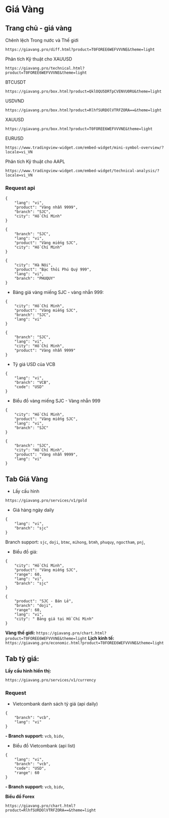 #  Giá Vàng


## Trang chủ - giá vàng

Chênh lệch Trong nước và Thế giới
```
https://giavang.pro/diff.html?product=T0FOREE6WEFVVVNE&theme=light
```

Phân tích Kỹ thuật cho XAUUSD
```
https://giavang.pro/technical.html?product=T0FOREE6WEFVVVNE&theme=light
```

BTCUSDT
```
https://giavang.pro/box.html?product=QklOQU5DRTpCVENVU0RU&theme=light
```

USDVND
```
https://giavang.pro/box.html?product=RlhfSURDOlVTRFZORA==&theme=light
```

XAUUSD
```
https://giavang.pro/box.html?product=T0FOREE6WEFVVVNE&theme=light
```

EURUSD
```
https://www.tradingview-widget.com/embed-widget/mini-symbol-overview/?locale=vi_VN
```

Phân tích Kỹ thuật cho AAPL
```
https://www.tradingview-widget.com/embed-widget/technical-analysis/?locale=vi_VN
```


### Request api
```
{
    "lang": "vi",
    "product": "Vàng nhẫn 9999",
    "branch": "SJC",
    "city": "Hồ Chí Minh"
}
```

```
{
    "branch": "SJC",
    "lang": "vi",
    "product": "Vàng miếng SJC",
    "city": "Hồ Chí Minh"
}
```

```
{
    "city": "Hà Nội",
    "product": "Bạc thỏi Phú Quý 999",
    "lang": "vi",
    "branch": "PHUQUY"
}
```

- Bảng giá vàng miếng SJC - vàng nhẫn 999:
```
{
    "city": "Hồ Chí Minh",
    "product": "Vàng miếng SJC",
    "branch": "SJC",
    "lang": "vi"
}
```
```
{
    "branch": "SJC",
    "lang": "vi",
    "city": "Hồ Chí Minh",
    "product": "Vàng nhẫn 9999"
}
```

- Tỷ giá USD của VCB
```
{
    "lang": "vi",
    "branch": "VCB",
    "code": "USD"
}
```

- Biểu đồ vàng miếng SJC - Vàng nhẫn 999
```
{
    "city": "Hồ Chí Minh",
    "product": "Vàng miếng SJC",
    "lang": "vi",
    "branch": "SJC"
}
```
```
{
    "branch": "SJC",
    "city": "Hồ Chí Minh",
    "product": "Vàng nhẫn 9999",
    "lang": "vi"
}
```


## Tab Giá Vàng

- Lấy cấu hình
```
https://giavang.pro/services/v1/gold
```

- Giá hàng ngày daily
```
{
    "lang": "vi",
    "branch": "sjc"
}
```
Branch support: `sjc`, `doji`, `btmc`, `mihong`, `btmh`, `phuquy`, `ngoctham`, `pnj`,

- Biểu đồ giá:
```
{
    "city": "Hồ Chí Minh",
    "product": "Vàng miếng SJC",
    "range": 60,
    "lang": "vi",
    "branch": "sjc"
}
```
```
{
    "product": "SJC - Bán Lẻ",
    "branch": "doji",
    "range": 60,
    "lang": "vi",
    "city": " Bảng giá tại Hồ Chí Minh"
}
```


**Vàng thế giới:** `https://giavang.pro/chart.html?product=T0FOREE6WEFVVVNE&theme=light`
**Lịch kinh tế:** `https://giavang.pro/economic.html?product=T0FOREE6WEFVVVNE&theme=light`

## Tab tỷ giá:  

**Lấy cấu hình hiển thị:**
```
https://giavang.pro/services/v1/currency
```
### Request
- Vietcombank danh sách tỷ giá (api daily)
```
{
    "branch": "vcb",
    "lang": "vi"
}
```
**- Branch support:** `vcb`, `bidv`, 


- Biểu đồ Vietcombank (api list)
```
{
    "lang": "vi",
    "branch": "vcb",
    "code": "USD",
    "range": 60
}
```
**- Branch support:** `vcb`, `bidv`, 

**Biểu đồ Forex**
```
https://giavang.pro/chart.html?product=RlhfSURDOlVTRFZORA==&theme=light
```
